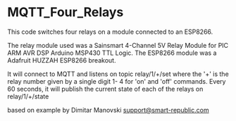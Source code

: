 # MQTT_Four_Relays
This code switches four relays on a module connected to an ESP8266.

The relay module used was a Sainsmart 4-Channel 5V Relay Module for
PIC ARM AVR DSP Arduino MSP430 TTL Logic. The ESP8266 module was a 
Adafruit HUZZAH ESP8266 breakout.
 
It will connect to MQTT and listens on topic relay/1/+/set where
the '+' is the relay number given by a single digit 1- 4 for 'on'
and 'off' commands. Every 60 seconds, it will publish the current
state of each of the relays on relay/1/+/state

based on example by
Dimitar Manovski
support@smart-republic.com
